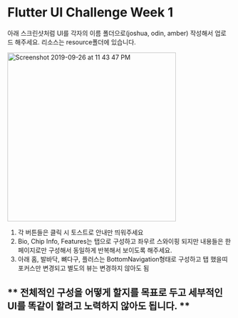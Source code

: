 # Flutter UI Challenge Week 1

아래 스크린샷처럼 UI를 각자의 이름 폴더으로(joshua, odin, amber) 작성해서 업로드 해주세요.
리소스는 resource폴더에 있습니다.

<img width="378" alt="Screenshot 2019-09-26 at 11 43 47 PM" src="https://user-images.githubusercontent.com/10756609/65713793-92521280-e0b7-11e9-857e-6548c7d055ad.png">

1. 각 버튼들은 클릭 시 토스트로 안내만 띄워주세요
2. Bio, Chip Info, Features는 탭으로 구성하고 좌우르 스와이핑 되지만 내용들은 한페이지로만 구성해서 동일하게 반복해서 보이도록 해주세요.
3. 아래 홈, 발바닥, 뼈다구, 플러스는 BottomNavigation형태로 구성하고 탭 했을띠 포커스만 변경되고 별도의 뷰는 변경하지 않아도 됨

## ** 전체적인 구성을 어떻게 할지를 목표로 두고 세부적인 UI를 똑같이 할려고 노력하지 않아도 됩니다. **
